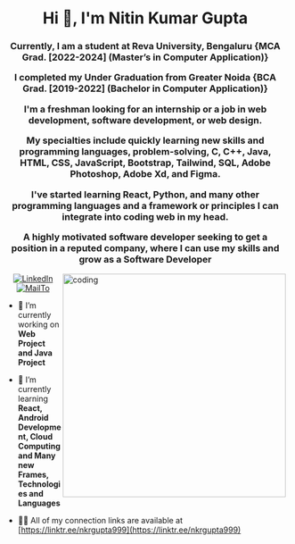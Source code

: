 <h1 align="center" color="white">Hi 👋, I'm Nitin Kumar Gupta</h1>
<h3 align="center">Currently, I am a student at Reva University, Bengaluru {MCA Grad. [2022-2024] (Master’s in Computer Application)}

I completed my Under Graduation from Greater Noida {BCA Grad. [2019-2022] (Bachelor in Computer Application)}

I'm a freshman looking for an internship or a job in web development, software development, or web design.

My specialties include quickly learning new skills and programming languages, problem-solving, C, C++, Java, HTML, CSS, JavaScript, Bootstrap, Tailwind, SQL, Adobe Photoshop, Adobe Xd, and Figma.

I've started learning React, Python, and many other programming languages and a framework or principles I can integrate into coding web in my head.

A highly motivated software developer seeking to get a position in a reputed company, where I can use my skills and grow as a Software Developer
</h3>
<img align="right" alt="coding" width="400" src="https://www.venuexplorer.com.sg/uploads/Working%20in%20progresss.gif">
<p align="center"> <a href="https://www.linkedin.com/in/nkrgupta999/" target="blank"><img src="https://img.shields.io/badge/LinkedIn-0077B5?style=for-the-badge&logo=linkedin&logoColor=white" alt="LinkedIn" /></a> <a href="mailto:nitinkumargupta999@gmail.com?subject=Introduction%20and%20Request%20for%20Connection&body=Hello," target="blank"><img src="https://img.shields.io/badge/Gmail-D14836?style=for-the-badge&logo=gmail&logoColor=white" alt="MailTo" /></a></p>

- 🔭 I’m currently working on **Web Project and Java Project**

- 🌱 I’m currently learning **React, Android Development, Cloud Computing and Many new Frames, Technologies and Languages**

- 👨‍💻 All of my connection links are available at [https://linktr.ee/nkrgupta999](https://linktr.ee/nkrgupta999)



